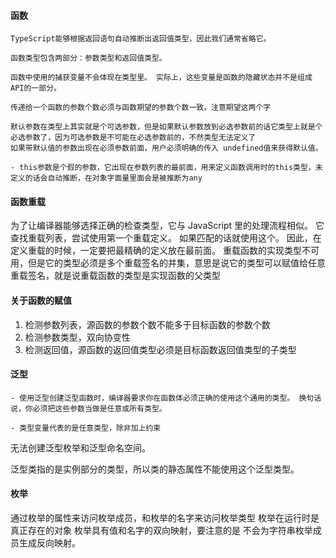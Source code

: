 #### 函数

    TypeScript能够根据返回语句自动推断出返回值类型，因此我们通常省略它。

    函数类型包含两部分：参数类型和返回值类型。

    函数中使用的捕获变量不会体现在类型里。 实际上，这些变量是函数的隐藏状态并不是组成API的一部分。

    传递给一个函数的参数个数必须与函数期望的参数个数一致。注意期望这两个字

    默认参数在类型上其实就是个可选参数，但是如果默认参数放到必选参数前的话它类型上就是个必选参数了，因为可选参数是不可能在必选参数前的，不然类型无法定义了
    如果带默认值的参数出现在必须参数前面，用户必须明确的传入 undefined值来获得默认值。

    - this参数是个假的参数，它出现在参数列表的最前面，用来定义函数调用时的this类型，未定义的话会自动推断，在对象字面量里面会是被推断为any

#### 函数重载

为了让编译器能够选择正确的检查类型，它与 JavaScript 里的处理流程相似。 它查找重载列表，尝试使用第一个重载定义。 如果匹配的话就使用这个。 因此，在定义重载的时候，一定要把最精确的定义放在最前面。
重载函数的实现类型不可用，但是它的类型必须是多个重载签名的并集，意思是说它的类型可以赋值给任意重载签名，就是说重载函数的类型是实现函数的父类型

#### 关于函数的赋值

1. 检测参数列表，源函数的参数个数不能多于目标函数的参数个数
2. 检测参数类型，双向协变性
3. 检测返回值，源函数的返回值类型必须是目标函数返回值类型的子类型

#### 泛型

    - 使用泛型创建泛型函数时，编译器要求你在函数体必须正确的使用这个通用的类型。 换句话说，你必须把这些参数当做是任意或所有类型。

    - 类型变量代表的是任意类型，除非加上约束

无法创建泛型枚举和泛型命名空间。

泛型类指的是实例部分的类型，所以类的静态属性不能使用这个泛型类型。

#### 枚举

通过枚举的属性来访问枚举成员，和枚举的名字来访问枚举类型
枚举在运行时是真正存在的对象
枚举具有值和名字的双向映射，要注意的是 不会为字符串枚举成员生成反向映射。
